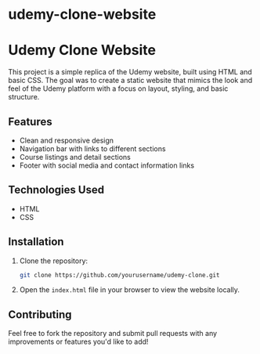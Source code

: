 # udemy-clone-website
# Udemy Clone Website

This project is a simple replica of the Udemy website, built using HTML and basic CSS. The goal was to create a static website that mimics the look and feel of the Udemy platform with a focus on layout, styling, and basic structure. 

## Features

- Clean and responsive design
- Navigation bar with links to different sections
- Course listings and detail sections
- Footer with social media and contact information links

## Technologies Used

- HTML
- CSS

## Installation

1. Clone the repository:
   ```bash
   git clone https://github.com/yourusername/udemy-clone.git
   ```

2. Open the `index.html` file in your browser to view the website locally.

## Contributing

Feel free to fork the repository and submit pull requests with any improvements or features you'd like to add!



